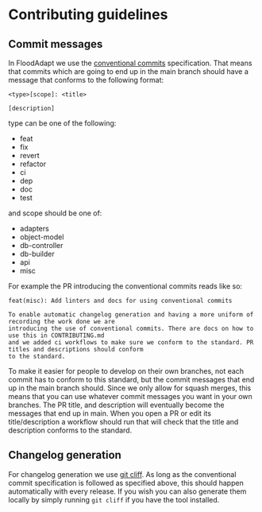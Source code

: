 # Contributing guidelines

## Commit messages

In FloodAdapt we use the [conventional commits](https://www.conventionalcommits.org/en/v1.0.0/#summary) specification. That means that commits which are going to end up in the main branch should have a message that conforms to the following format:

```
<type>[scope]: <title>

[description]
```

type can be one of the following:
- feat
- fix
- revert
- refactor
- ci
- dep
- doc
- test

and scope should be one of:
- adapters
- object-model
- db-controller
- db-builder
- api
- misc

For example the PR introducing the conventional commits reads like so:

```
feat(misc): Add linters and docs for using conventional commits

To enable automatic changelog generation and having a more uniform of recording the work done we are
introducing the use of conventional commits. There are docs on how to use this in CONTRIBUTING.md
and we added ci workflows to make sure we conform to the standard. PR titles and descriptions should conform
to the standard.
```

To make it easier for people to develop on their own branches, not each commit has to conform to this standard, but the
commit messages that end up in the main branch should. Since we only allow for squash merges, this means that you can
use whatever commit messages you want in your own branches. The PR title, and description will eventually become the messages
that end up in main. When you open a PR or edit its title/description a workflow should run that will check that the title and
description conforms to the standard.

## Changelog generation

For changelog generation we use [git cliff](https://github.com/orhun/git-cliff). As long as the conventional commit specification
is followed as specified above, this should happen automatically with every release. If you wish you can also generate them
locally by simply running `git cliff` if you have the tool installed.
